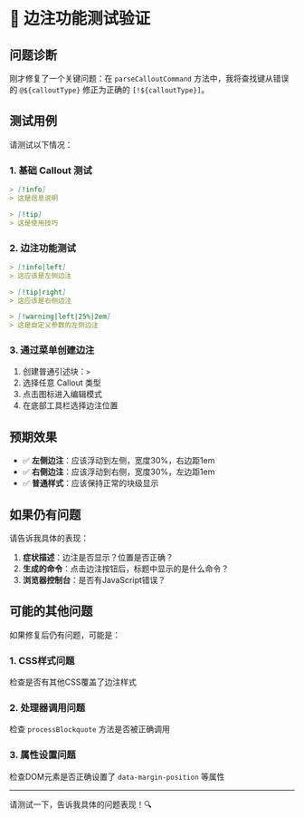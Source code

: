 # 🔧 边注功能测试验证

## 问题诊断

刚才修复了一个关键问题：在 `parseCalloutCommand` 方法中，我将查找键从错误的 `@${calloutType}` 修正为正确的 `[!${calloutType}]`。

## 测试用例

请测试以下情况：

### 1. 基础 Callout 测试
```markdown
> [!info]
> 这是信息说明

> [!tip]
> 这是使用技巧
```

### 2. 边注功能测试
```markdown
> [!info|left]
> 这应该是左侧边注

> [!tip|right]
> 这应该是右侧边注

> [!warning|left|25%|2em]
> 这是自定义参数的左侧边注
```

### 3. 通过菜单创建边注
1. 创建普通引述块：`> `
2. 选择任意 Callout 类型
3. 点击图标进入编辑模式
4. 在底部工具栏选择边注位置

## 预期效果

- ✅ **左侧边注**：应该浮动到左侧，宽度30%，右边距1em
- ✅ **右侧边注**：应该浮动到右侧，宽度30%，左边距1em  
- ✅ **普通样式**：应该保持正常的块级显示

## 如果仍有问题

请告诉我具体的表现：
1. **症状描述**：边注是否显示？位置是否正确？
2. **生成的命令**：点击边注按钮后，标题中显示的是什么命令？
3. **浏览器控制台**：是否有JavaScript错误？

## 可能的其他问题

如果修复后仍有问题，可能是：

### 1. CSS样式问题
检查是否有其他CSS覆盖了边注样式

### 2. 处理器调用问题  
检查 `processBlockquote` 方法是否被正确调用

### 3. 属性设置问题
检查DOM元素是否正确设置了 `data-margin-position` 等属性

---

请测试一下，告诉我具体的问题表现！🔍
